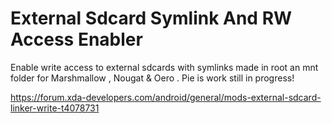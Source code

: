 # External Sdcard Symlink And RW Access Enabler

Enable write access to external sdcards with symlinks made in root an mnt folder for Marshmallow , Nougat &amp; Oero . Pie is work still in progress!

 
https://forum.xda-developers.com/android/general/mods-external-sdcard-linker-write-t4078731
